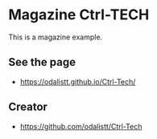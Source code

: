 # Magazine Ctrl-TECH

This is a magazine example. 

## See the page

* https://odalistt.github.io/Ctrl-Tech/



## Creator

* https://github.com/odalistt/Ctrl-Tech

